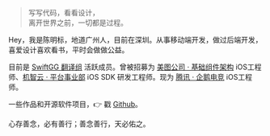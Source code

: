 > 写写代码，看看设计，  
> 离开世界之前，一切都是过程。

Hey，我是陈明标，地道广州人，目前在深圳。从事移动端开发，做过后端开发，喜爱设计喜欢看书，平时会做做公益。

目前是 [SwiftGG 翻译组](http://swift.gg/) 活跃成员。曾被招募为 [美图公司 · 基础组件架构](https://www.meitu.com/) iOS工程师、[机智云 · 平台事业部](http://www.gizwits.com/) iOS SDK 研发工程师。现为 [腾讯 · 企鹅电竞](http://egame.qq.com/) iOS工程师。

一些作品和开源软件项目，👉 戳 [Github](http://github.com/chenmingbiao)。

心存善念，必有善行；善念善行，天必佑之。
